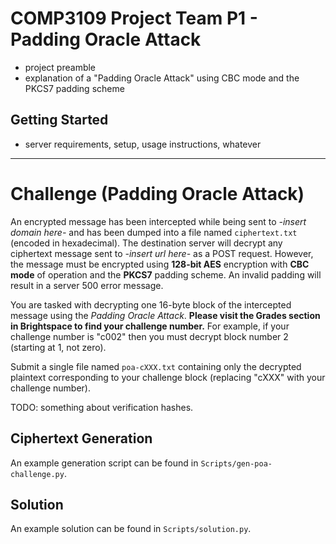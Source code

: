 # COMP3109 Project Team P1 - Padding Oracle Attack
- project preamble
- explanation of a "Padding Oracle Attack" using CBC mode and the PKCS7 padding scheme

## Getting Started
- server requirements, setup, usage instructions, whatever

---

# Challenge (Padding Oracle Attack)
An encrypted message has been intercepted while being sent to *-insert domain here-* and has been dumped into a file
named `ciphertext.txt` (encoded in hexadecimal). The destination server will decrypt any ciphertext message sent to
*-insert url here-* as a POST request. However, the message must be encrypted using **128-bit AES** encryption with
**CBC mode** of operation and the **PKCS7** padding scheme. An invalid padding will result in a server 500 error message.

You are tasked with decrypting one 16-byte block of the intercepted message using the *Padding Oracle Attack*. **Please
visit the Grades section in Brightspace to find your challenge number.** For example, if your challenge number is "c002"
then you must decrypt block number 2 (starting at 1, not zero).

Submit a single file named `poa-cXXX.txt` containing only the decrypted plaintext corresponding to your challenge block
(replacing "cXXX" with your challenge number).

TODO: something about verification hashes.

## Ciphertext Generation
An example generation script can be found in `Scripts/gen-poa-challenge.py`.

## Solution
An example solution can be found in `Scripts/solution.py`.
